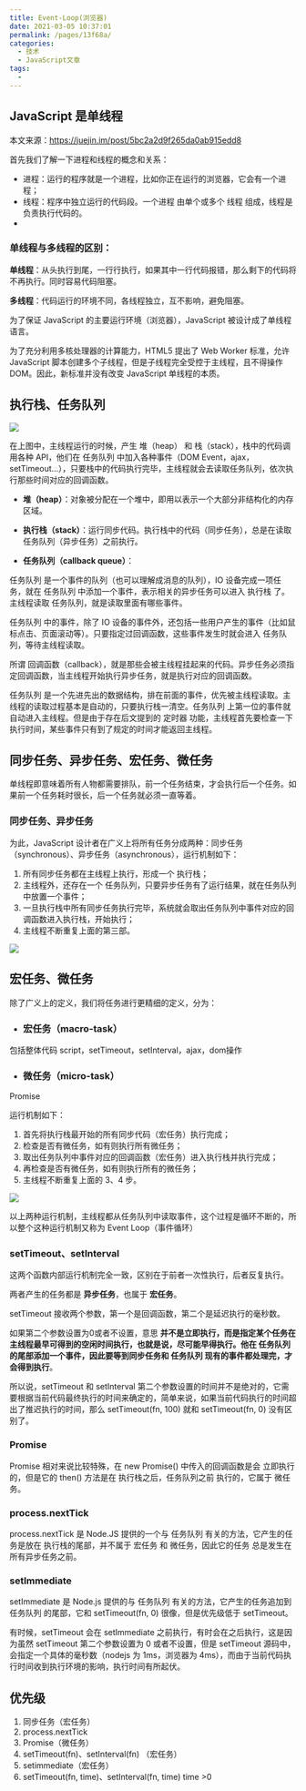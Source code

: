 ```yaml
---
title: Event-Loop(浏览器)
date: 2021-03-05 10:37:01
permalink: /pages/13f68a/
categories:
  - 技术
  - JavaScript文章
tags:
  - 
---
```

## JavaScript 是单线程

本文来源：<https://juejin.im/post/5bc2a2d9f265da0ab915edd8>

首先我们了解一下进程和线程的概念和关系：

- 进程：运行的程序就是一个进程，比如你正在运行的浏览器，它会有一个进程；
- 线程：程序中独立运行的代码段。一个进程 由单个或多个 线程 组成，线程是负责执行代码的。
- 
### 单线程与多线程的区别：


**单线程**：从头执行到尾，一行行执行，如果其中一行代码报错，那么剩下的代码将不再执行。同时容易代码阻塞。

**多线程**：代码运行的环境不同，各线程独立，互不影响，避免阻塞。

为了保证 JavaScript 的主要运行环境（浏览器），JavaScript 被设计成了单线程语言。

为了充分利用多核处理器的计算能力，HTML5 提出了 Web Worker 标准，允许 JavaScript 脚本创建多个子线程，但是子线程完全受控于主线程，且不得操作 DOM。因此，新标准并没有改变 JavaScript 单线程的本质。


## 执行栈、任务队列

![](https://raw.githubusercontent.com/21haoxingxiu/picture/master/blog/20210305104218.png)

在上图中，主线程运行的时候，产生 堆（heap） 和 栈（stack），栈中的代码调用各种 API，他们在 任务队列 中加入各种事件（DOM Event，ajax，setTimeout...），只要栈中的代码执行完毕，主线程就会去读取任务队列，依次执行那些时间对应的回调函数。

- **堆（heap）**：对象被分配在一个堆中，即用以表示一个大部分非结构化的内存区域。

- **执行栈（stack）**：运行同步代码。执行栈中的代码（同步任务），总是在读取 任务队列（异步任务）之前执行。

- **任务队列（callback queue）**：

任务队列 是一个事件的队列（也可以理解成消息的队列），IO 设备完成一项任务，就在 任务队列 中添加一个事件，表示相关的异步任务可以进入 执行栈 了。主线程读取 任务队列，就是读取里面有哪些事件。

任务队列 中的事件，除了 IO 设备的事件外，还包括一些用户产生的事件（比如鼠标点击、页面滚动等）。只要指定过回调函数，这些事件发生时就会进入 任务队列，等待主线程读取。

所谓 回调函数（callback），就是那些会被主线程挂起来的代码。异步任务必须指定回调函数，当主线程开始执行异步任务，就是执行对应的回调函数。

任务队列 是一个先进先出的数据结构，排在前面的事件，优先被主线程读取。主线程的读取过程基本是自动的，只要执行栈一清空。任务队列 上第一位的事件就自动进入主线程。但是由于存在后文提到的 定时器 功能，主线程首先要检查一下执行时间，某些事件只有到了规定的时间才能返回主线程。


## 同步任务、异步任务、宏任务、微任务
单线程即意味着所有人物都需要排队，前一个任务结束，才会执行后一个任务。如果前一个任务耗时很长，后一个任务就必须一直等着。

### 同步任务、异步任务

为此，JavaScript 设计者在广义上将所有任务分成两种：同步任务（synchronous）、异步任务（asynchronous），运行机制如下：

1. 所有同步任务都在主线程上执行，形成一个 执行栈；
2. 主线程外，还存在一个 任务队列，只要异步任务有了运行结果，就在任务队列中放置一个事件；
3. 一旦执行栈中所有同步任务执行完毕，系统就会取出任务队列中事件对应的回调函数进入执行栈，开始执行；
4. 主线程不断重复上面的第三部。

![](https://raw.githubusercontent.com/21haoxingxiu/picture/master/blog/20210305105934.png)


## 宏任务、微任务

除了广义上的定义，我们将任务进行更精细的定义，分为：

- ### 宏任务（macro-task）

包括整体代码 script，setTimeout，setInterval，ajax，dom操作

- ### 微任务（micro-task）

Promise

运行机制如下：

1. 首先将执行栈最开始的所有同步代码（宏任务）执行完成；
2. 检查是否有微任务，如有则执行所有微任务；
3. 取出任务队列中事件对应的回调函数（宏任务）进入执行栈并执行完成；
4. 再检查是否有微任务，如有则执行所有的微任务；
5. 主线程不断重复上面的 3、4 步。

![](https://raw.githubusercontent.com/21haoxingxiu/picture/master/blog/20210305110050.png)

以上两种运行机制，主线程都从任务队列中读取事件，这个过程是循环不断的，所以整个这种运行机制又称为 Event Loop（事件循环）


### setTimeout、setInterval

这两个函数内部运行机制完全一致，区别在于前者一次性执行，后者反复执行。

两者产生的任务都是 **异步任务**，也属于 **宏任务**。

setTimeout 接收两个参数，第一个是回调函数，第二个是延迟执行的毫秒数。

如果第二个参数设置为0或者不设置，意思 **并不是立即执行，而是指定某个任务在主线程最早可得到的空闲时间执行，也就是说，尽可能早得执行。他在 任务队列 的尾部添加一个事件，因此要等到同步任务和 任务队列 现有的事件都处理完，才会得到执行**。

所以说，setTimeout 和 setInterval 第二个参数设置的时间并不是绝对的，它需要根据当前代码最终执行的时间来确定的，简单来说，如果当前代码执行的时间超出了推迟执行的时间，那么 setTimeout(fn, 100) 就和 setTimeout(fn, 0) 没有区别了。

### Promise

Promise 相对来说比较特殊，在 new Promise() 中传入的回调函数是会 立即执行 的，但是它的 then() 方法是在 执行栈之后，任务队列之前 执行的，它属于 微任务。

### process.nextTick

process.nextTick 是 Node.JS 提供的一个与 任务队列 有关的方法，它产生的任务是放在 执行栈的尾部，并不属于 宏任务 和 微任务，因此它的任务 总是发生在所有异步任务之前。

### setImmediate

setImmediate 是 Node.js 提供的与 任务队列 有关的方法，它产生的任务追加到 任务队列 的尾部，它和 setTimeout(fn, 0) 很像，但是优先级低于 setTimeout。

有时候，setTimeout 会在 setImmediate 之前执行，有时会在之后执行，这是因为虽然 setTimeout 第二个参数设置为 0 或者不设置，但是 setTimeout 源码中，会指定一个具体的毫秒数（nodejs 为 1ms，浏览器为 4ms），而由于当前代码执行时间收到执行环境的影响，执行时间有所起伏。


## 优先级

1. 同步任务（宏任务）
2. process.nextTick
1. Promise（微任务）
1. setTimeout(fn)、setInterval(fn) （宏任务）
1. setimmediate（宏任务）
1. setTimeout(fn, time)、setInterval(fn, time) time >0